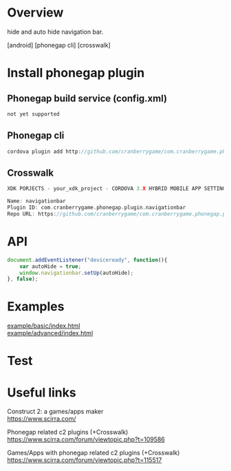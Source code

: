# Overview #
hide and auto hide navigation bar.

[android] [phonegap cli] [crosswalk]
# Install phonegap plugin #

## Phonegap build service (config.xml) ##
```c
not yet supported
```
## Phonegap cli ##
```c
cordova plugin add http://github.com/cranberrygame/com.cranberrygame.phonegap.plugin.navigationbar
```
## Crosswalk ##
```c
XDK PORJECTS - your_xdk_project - CORDOVA 3.X HYBRID MOBILE APP SETTINGS - PLUGINS AND PERMISSIONS - Third Party Plugins - Add a Third Party Plugin - Get Plugin from the Web -

Name: navigationbar
Plugin ID: com.cranberrygame.phonegap.plugin.navigationbar
Repo URL: https://github.com/cranberrygame/com.cranberrygame.phonegap.plugin.navigationbar
```
# API #
```javascript
document.addEventListener("deviceready", function(){
	var autoHide = true;
	window.navigationbar.setUp(autoHide);		
}, false);	
```
# Examples #
<a href="https://github.com/cranberrygame/com.cranberrygame.phonegap.plugin.navigationbar/blob/master/example/basic/index.html">example/basic/index.html</a><br>
<a href="https://github.com/cranberrygame/com.cranberrygame.phonegap.plugin.navigationbar/blob/master/example/advanced/index.html">example/advanced/index.html</a>
# Test #

# Useful links #
Construct 2: a games/apps maker<br>
https://www.scirra.com/

Phonegap related c2 plugins (+Crosswalk)<br>
https://www.scirra.com/forum/viewtopic.php?t=109586

Games/Apps with phonegap related c2 plugins (+Crosswalk)<br>
https://www.scirra.com/forum/viewtopic.php?t=115517
